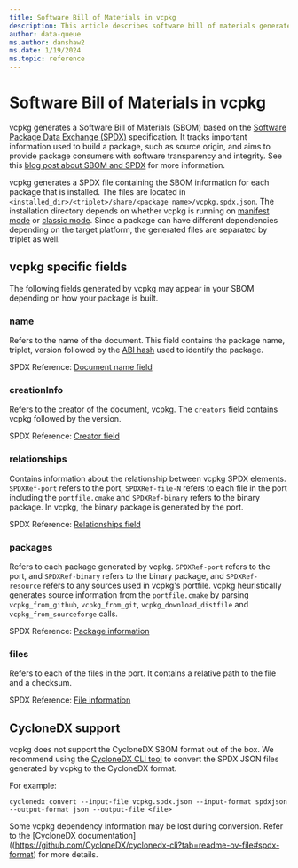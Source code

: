 ```yaml
---
title: Software Bill of Materials in vcpkg
description: This article describes software bill of materials generated by vcpkg.
author: data-queue
ms.author: danshaw2
ms.date: 1/19/2024
ms.topic: reference
---
```


# Software Bill of Materials in vcpkg

vcpkg generates a Software Bill of Materials (SBOM) based on the [Software
Package Data Exchange (SPDX)](https://spdx.github.io/spdx-spec/v2.3/)
specification. It tracks important information used to build a package, such as
source origin, and aims to provide package consumers with software transparency
and integrity. See this [blog post about SBOM and
SPDX](https://devblogs.microsoft.com/engineering-at-microsoft/generating-software-bills-of-materials-sboms-with-spdx-at-microsoft/)
for more information.

vcpkg generates a SPDX file containing the SBOM information for each package
that is installed. The files are located in
`<installed_dir>/<triplet>/share/<package name>/vcpkg.spdx.json`. The
installation directory depends on whether vcpkg is running on [manifest
mode](../concepts/manifest-mode.md) or [classic
mode](../concepts/classic-mode.md). Since a package can have different
dependencies depending on the target platform, the generated files are separated
by triplet as well.

## vcpkg specific fields
The following fields generated by vcpkg may appear in your SBOM depending on how your package is built.

### name
Refers to the name of the document. This field contains the package name, triplet, version followed by the [ABI hash](../reference/binarycaching.md#abi-hash) used to identify the package.

SPDX Reference: [Document name field](https://spdx.github.io/spdx-spec/v2.3/document-creation-information/#64-document-name-field)

### creationInfo
Refers to the creator of the document, vcpkg. The `creators` field contains vcpkg followed by the version.

SPDX Reference: [Creator field](https://spdx.github.io/spdx-spec/v2.3/document-creation-information/#68-creator-field)

### relationships
Contains information about the relationship between vcpkg SPDX elements. `SPDXRef-port` refers to the port, `SPDXRef-file-N` refers to each file in the port including the `portfile.cmake` and `SPDXRef-binary` refers to the binary package. In vcpkg, the binary package is generated by the port.

SPDX Reference: [Relationships field](https://spdx.github.io/spdx-spec/v2.3/relationships-between-SPDX-elements/)

### packages
Refers to each package generated by vcpkg. `SPDXRef-port` refers to the port, and `SPDXRef-binary` refers to the binary package, and `SPDXRef-resource` refers to any sources used in vcpkg's portfile. vcpkg heuristically generates source information from the `portfile.cmake` by parsing `vcpkg_from_github`, `vcpkg_from_git`, `vcpkg_download_distfile` and `vcpkg_from_sourceforge` calls.

SPDX Reference: [Package information](https://spdx.github.io/spdx-spec/v2.3/package-information/)

### files

Refers to each of the files in the port. It contains a relative path to the file and a checksum.

SPDX Reference: [File information](https://spdx.github.io/spdx-spec/v2.3/file-information/)

## CycloneDX support
vcpkg does not support the CycloneDX SBOM format out of the box. We recommend
using the [CycloneDX CLI tool](https://github.com/CycloneDX/cyclonedx-cli) to convert
the SPDX JSON files generated by vcpkg to the CycloneDX format.

For example:
```console
cyclonedx convert --input-file vcpkg.spdx.json --input-format spdxjson --output-format json --output-file <file>
```

Some vcpkg dependency information may be lost during conversion. Refer to the [CycloneDX 
documentation]((https://github.com/CycloneDX/cyclonedx-cli?tab=readme-ov-file#spdx-format)
for more details.
